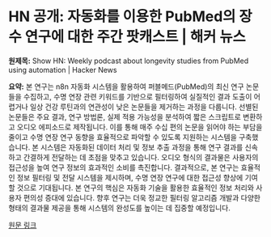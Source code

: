 # HN 공개: 자동화를 이용한 PubMed의 장수 연구에 대한 주간 팟캐스트 | 해커 뉴스

**원제목:** Show HN: Weekly podcast about longevity studies from PubMed using automation | Hacker News

**요약:** 본 연구는 n8n 자동화 시스템을 활용하여 퍼블메드(PubMed)의 최신 연구 논문들을 수집하고, 수명 연장 관련 키워드를 기반으로 필터링하여 실질적인 결과 도출이 어렵거나 일상 건강 루틴과의 연관성이 낮은 논문들을 제거하는 과정을 다룹니다.  선별된 논문들은 주요 결과, 연구 방법론, 실제 적용 가능성을 분석하여 짧은 스크립트로 변환하고 오디오 에피소드로 제작됩니다.  이를 통해 매주 수십 편의 논문을 읽어야 하는 부담을 줄이고 수명 연장 연구 동향을 효율적으로 파악할 수 있도록 지원하는 시스템을 구축했습니다.  본 시스템은 자동화된 데이터 처리 및 정보 추출 과정을 통해 연구 결과를 신속하고 간결하게 전달하는 데 초점을 맞추고 있습니다.  오디오 형식의 결과물은 사용자의 접근성을 높여 연구 정보의 효과적인 소비를 촉진합니다.  결과적으로, 본 연구는 효율적인 정보 필터링 및 전달 시스템을 제시하며, 수명 연장 연구에 대한 접근성 향상에 기여할 것으로 기대됩니다.  본 연구의 핵심은 자동화 기술을 활용한 효율적인 정보 처리와 사용자 편의성 증대에 있습니다.  향후 연구는 더욱 정교한 필터링 알고리즘 개발과 다양한 형태의 결과물 제공을 통해 시스템의 완성도를 높이는 데 집중할 예정입니다.

[원문 링크](https://news.ycombinator.com/item?id=44628167)
